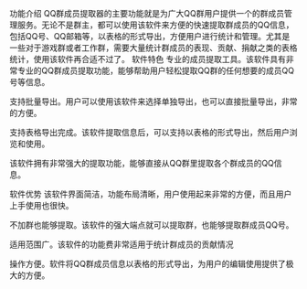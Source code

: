 功能介绍
QQ群成员提取器的主要功能就是为广大QQ群用户提供一个的群成员管理服务。无论不是群主，都可以使用该软件来方便的快速提取群成员的QQ信息，包括QQ号、QQ邮箱等，以表格的形式导出，方便用户进行统计和管理。尤其是一些对于游戏群或者工作群，需要大量统计群成员的表现、贡献、捐献之类的表格统计，使用该软件再合适不过了。
软件特色
专业的成员提取工具。该软件具有非常专业的QQ群成员提取功能，能够帮助用户轻松提取QQ群的任何想要的成员QQ号等信息。

支持批量导出。用户可以使用该软件来选择单独导出，也可以直接批量导出，非常的方便。

支持表格导出完成。该软件提取信息后，可以支持以表格的形式导出，然后用户浏览和使用。

该软件拥有非常强大的提取功能，能够直接从QQ群里提取各个群成员的QQ信息。

软件优势
该软件界面简洁，功能布局清晰，用户使用起来非常的方便，而且用户上手使用也很快。

不加群也能够提取。该软件的强大端点就可以提取群，也能够提取群成员QQ号。

适用范围广。该软件的功能费非常适用于统计群成员的贡献情况

操作方便。软件将QQ群成员信息以表格的形式导出，为用户的编辑使用提供了极大的方便。
